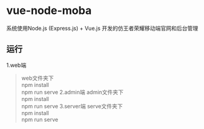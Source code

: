 # vue-node-moba
系统使用Node.js (Express.js) + Vue.js 开发的仿王者荣耀移动端官网和后台管理
## 运行
1.web端
  >web文件夹下<br>
  npm install<br>
  npm run serve
2.admin端
  >admin文件夹下<br>
  npm install<br>
  npm run serve
3.server端
  >serve文件夹下<br>
  npm install<br>
  npm run serve
